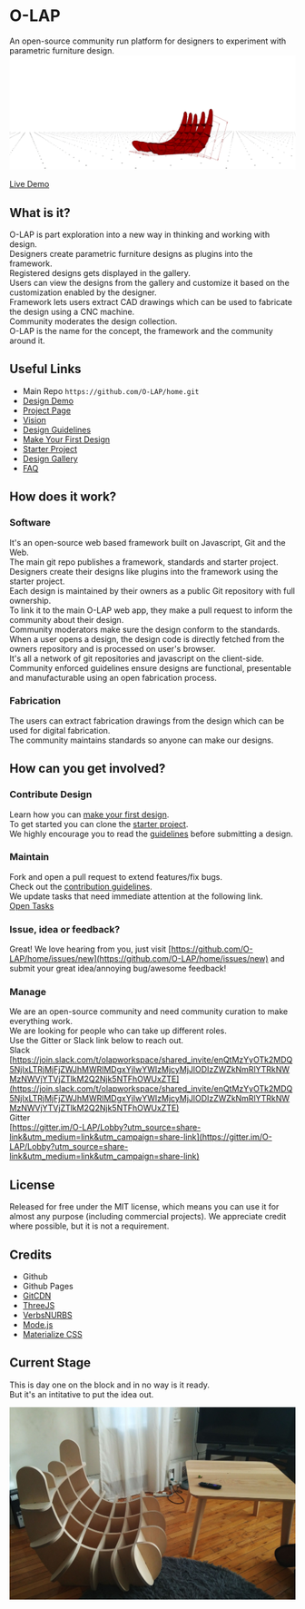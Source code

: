 # O-LAP  
An open-source community run platform for designers to experiment with parametric furniture design.  
![O-LAP](https://raw.githubusercontent.com/O-LAP/home/master/imgs/wide_banner.gif)  
  

[Live Demo](https://o-lap.org/app.html?a=amitlzkpa&r=o-lap_plato)  

## What is it?  

O-LAP is part exploration into a new way in thinking and working with design.  
Designers create parametric furniture designs as plugins into the framework.  
Registered designs gets displayed in the gallery.  
Users can view the designs from the gallery and customize it based on the customization enabled by the designer.  
Framework lets users extract CAD drawings which can be used to fabricate the design using a CNC machine.  
Community moderates the design collection.  
O-LAP is the name for the concept, the framework and the community around it.  

## Useful Links
- Main Repo `https://github.com/O-LAP/home.git`
- [Design Demo](https://o-lap.org/app.html?a=amitlzkpa&r=o-lap_plato)
- [Project Page](https://O-LAP.github.io/home)
- [Vision](https://github.com/O-LAP/home/blob/master/vision.md)
- [Design Guidelines](https://github.com/O-LAP/home/blob/master/guidelines.md)
- [Make Your First Design](https://github.com/O-LAP/home/blob/master/quick-start.md)
- [Starter Project](https://github.com/O-LAP/starter_project)
- [Design Gallery](https://O-LAP.github.io/home/designs.html)
- [FAQ](https://github.com/O-LAP/home/blob/master/faq.md)

## How does it work?  

### Software
It's an open-source web based framework built on Javascript, Git and the Web.  
The main git repo publishes a framework, standards and starter project.  
Designers create their designs like plugins into the framework using the starter project.  
Each design is maintained by their owners as a public Git repository with full ownership.  
To link it to the main O-LAP web app, they make a pull request to inform the community about their design.  
Community moderators make sure the design conform to the standards.  
When a user opens a design, the design code is directly fetched from the owners repository and is processed on user's browser.  
It's all a network of git repositories and javascript on the client-side.  
Community enforced guidelines ensure designs are functional, presentable and manufacturable using an open fabrication process.  

### Fabrication
The users can extract fabrication drawings from the design which can be used for digital fabrication.  
The community maintains standards so anyone can make our designs.  

## How can you get involved?
### Contribute Design
Learn how you can [make your first design](https://github.com/O-LAP/home/blob/master/quick-start.md).  
To get started you can clone the [starter project](https://github.com/O-LAP/starter_project).  
We highly encourage you to read the [guidelines](https://github.com/O-LAP/home/blob/master/guidelines.md) before submitting a design.  

### Maintain
Fork and open a pull request to extend features/fix bugs.  
Check out the [contribution guidelines]().  
We update tasks that need immediate attention at the following link.  
[Open Tasks](https://github.com/O-LAP/home/projects)

### Issue, idea or feedback?
Great! We love hearing from you, just visit [https://github.com/O-LAP/home/issues/new](https://github.com/O-LAP/home/issues/new) and submit your great idea/annoying bug/awesome feedback!  

### Manage
We are an open-source community and need community curation to make everything work.  
We are looking for people who can take up different roles.  
Use the Gitter or Slack link below to reach out.  
Slack    
[https://join.slack.com/t/olapworkspace/shared_invite/enQtMzYyOTk2MDQ5NjIxLTRjMjFjZWJhMWRlMDgxYjIwYWIzMjcyMjJlODIzZWZkNmRlYTRkNWMzNWVjYTVjZTlkM2Q2Njk5NTFhOWUxZTE](https://join.slack.com/t/olapworkspace/shared_invite/enQtMzYyOTk2MDQ5NjIxLTRjMjFjZWJhMWRlMDgxYjIwYWIzMjcyMjJlODIzZWZkNmRlYTRkNWMzNWVjYTVjZTlkM2Q2Njk5NTFhOWUxZTE)  
Gitter  
[https://gitter.im/O-LAP/Lobby?utm_source=share-link&utm_medium=link&utm_campaign=share-link](https://gitter.im/O-LAP/Lobby?utm_source=share-link&utm_medium=link&utm_campaign=share-link)  

## License
Released for free under the MIT license, which means you can use it for almost any purpose (including commercial projects). We appreciate credit where possible, but it is not a requirement.  

## Credits
- Github
- Github Pages
- [GitCDN](https://gitcdn.xyz/)
- [ThreeJS](https://threejs.org/)
- [VerbsNURBS](https://verbnurbs.com/)
- [Mode.js](https://github.com/modelab/mode.js)
- [Materialize CSS](https://materializecss.com/)

## Current Stage  
This is day one on the block and in no way is it ready.  
But it's an intitative to put the idea out.  

![O-LAP](https://raw.githubusercontent.com/O-LAP/home/master/imgs/chair_01.jpg)

